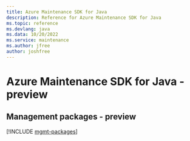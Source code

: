 ```yaml
---
title: Azure Maintenance SDK for Java
description: Reference for Azure Maintenance SDK for Java
ms.topic: reference
ms.devlang: java
ms.data: 10/20/2022
ms.service: maintenance
ms.author: jfree
author: joshfree
---
```

# Azure Maintenance SDK for Java - preview

## Management packages - preview
[!INCLUDE [mgmt-packages](maintenance-mgmt-index.md)]